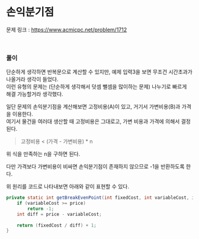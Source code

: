손익분기점
===

문제 링크 : https://www.acmicpc.net/problem/1712

<br>

### 풀이

단순하게 생각하면 반복문으로 계산할 수 있지만, 예제 입력3을 보면 무조건 시간초과가 나올거라 생각이 들었다. </br>
이런 유형의 문제는 (단순하게 생각해서 덧셈 뺄셈을 많이하는 문제) 나누기로 빠르게 해결 가능할거라 생각했다.

일단 문제의 손익분기점을 계산해보면 고정비용(A)이 있고, 거기서 가변비용(B)과 가격을 이용한다. </br>
여기서 물건을 여러대 생산할 때 고정비용은 그대로고, 가변 비용과 가격에 의해서 결정된다.

> 고정비용 < (가격 - 가변비용) * n

위 식을 만족하는 n을 구하면 된다.

다만 가격보다 가변비용이 비싸면 손익분기점이 존재하지 않으므로 -1을 반환하도록 한다.

위 원리를 코드로 나타내보면 아래와 같이 표현할 수 있다.

~~~java
private static int getBreakEvenPoint(int fixedCost, int variableCost, int price) {
	if (variableCost >= price)
		return -1;
	int diff = price - variableCost;
	
	return (fixedCost / diff) + 1;
}
~~~



